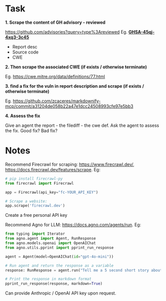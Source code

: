 # Task

**1. Scrape the content of GH advisory - reviewed** 

https://github.com/advisories?query=type%3Areviewed
Eg. [**GHSA-45qj-4xq3-3c45**](https://github.com/advisories/GHSA-45qj-4xq3-3c45)

- Report desc
- Source code
- CWE

**2. Then scrape the associated CWE (if exists / otherwise terminate)**

Eg.  https://cwe.mitre.org/data/definitions/77.html

**3. find a fix for the vuln in report description and scrape (if exists / otherwise terminate)**

Eg. https://github.com/zcaceres/markdownify-mcp/commit/a31204de058b22a47e1dcc24508993cfe97e5bb3

**4. Assess the fix**

Give an agent the report - the filediff - the cwe def.
Ask the agent to assess the fix. Good fix? Bad fix?

# Notes

Recommend Firecrawl for scraping: https://www.firecrawl.dev/, https://docs.firecrawl.dev/features/scrape. Eg:
```python
# pip install firecrawl-py
from firecrawl import Firecrawl

app = Firecrawl(api_key="fc-YOUR_API_KEY")

# Scrape a website:
app.scrape('firecrawl.dev')
```
Create a free personal API key

Recommend Agno for LLM: https://docs.agno.com/agents/run. Eg:
```python
from typing import Iterator
from agno.agent import Agent, RunResponse
from agno.models.openai import OpenAIChat
from agno.utils.pprint import pprint_run_response

agent = Agent(model=OpenAIChat(id="gpt-4o-mini"))

# Run agent and return the response as a variable
response: RunResponse = agent.run("Tell me a 5 second short story about a robot")

# Print the response in markdown format
pprint_run_response(response, markdown=True)
```
Can provide Anthropic / OpenAI API key upon request.



